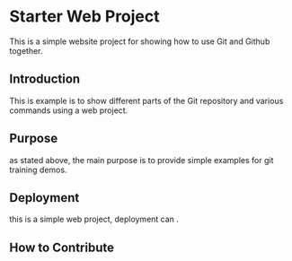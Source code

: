 # Starter Web Project

This is a simple website project for showing how to use Git and Github together.

## Introduction

This is example is to show different parts of the Git repository and various commands using a web project.

## Purpose

as stated above, the main purpose is to provide simple examples for git training demos.

## Deployment

this is a simple web project, deployment can .

## How to Contribute
